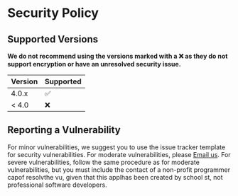 # Security Policy

## Supported Versions

 **We do not recommend using the versions marked with a :x: as they do not support encryption or have an unresolved security issue.**

| Version | Supported          |
| ------- | ------------------ |
| 4.0.x   | :white_check_mark: |
| < 4.0   | :x:                |

## Reporting a Vulnerability

For minor vulnerabilities, we suggest you to use the issue tracker template for security vulnerabilities.
For moderate vulnerabilities, please [Email us](mailto:mahaindia360@gmail.com).
For severe vulnerabilities, follow the same procedure as for moderate vulnerabilities, but you must include the contact of a non-profit programmer capof resolvthe vu, given that this applhas been created by school st, not professional software developers. 
